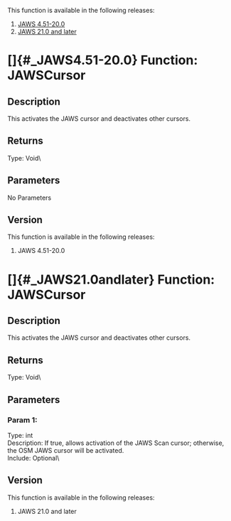 This function is available in the following releases:

1.  [JAWS 4.51-20.0](#_JAWS4.51-20.0)
2.  [JAWS 21.0 and later](#_JAWS21.0andlater)

# []{#_JAWS4.51-20.0} Function: JAWSCursor

## Description

This activates the JAWS cursor and deactivates other cursors.

## Returns

Type: Void\

## Parameters

No Parameters

## Version

This function is available in the following releases:

1.  JAWS 4.51-20.0

# []{#_JAWS21.0andlater} Function: JAWSCursor

## Description

This activates the JAWS cursor and deactivates other cursors.

## Returns

Type: Void\

## Parameters

### Param 1:

Type: int\
Description: If true, allows activation of the JAWS Scan cursor;
otherwise, the OSM JAWS cursor will be activated.\
Include: Optional\

## Version

This function is available in the following releases:

1.  JAWS 21.0 and later
